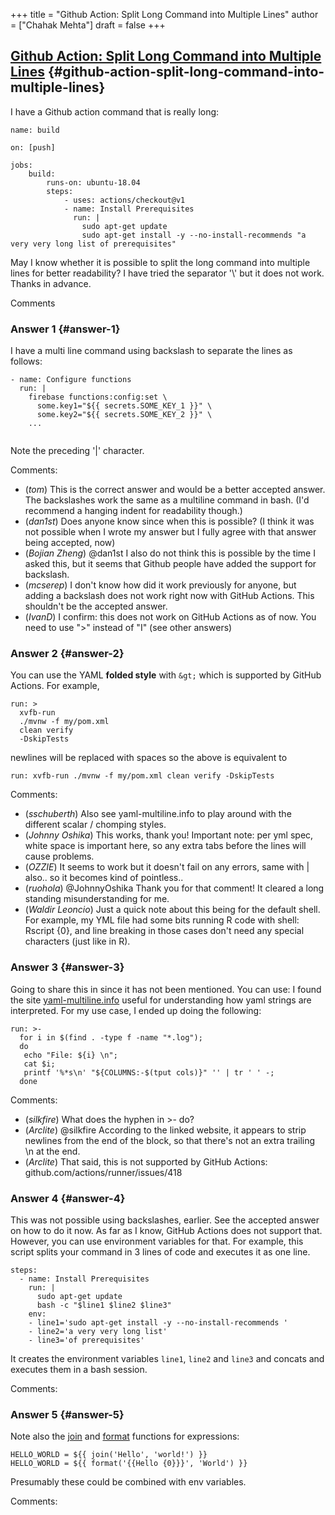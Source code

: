 +++
title = "Github Action: Split Long Command into Multiple Lines"
author = ["Chahak Mehta"]
draft = false
+++

## [Github Action: Split Long Command into Multiple Lines](https://stackoverflow.com/questions/59954185/github-action-split-long-command-into-multiple-lines) {#github-action-split-long-command-into-multiple-lines}

I have a Github action command that is really long:

```text
name: build

on: [push]

jobs:
    build:
        runs-on: ubuntu-18.04
        steps:
            - uses: actions/checkout@v1
            - name: Install Prerequisites
              run: |
                sudo apt-get update
                sudo apt-get install -y --no-install-recommends "a very very long list of prerequisites"

```

May I know whether it is possible to split the long command into multiple lines for better readability? I have tried the separator '\\' but it does not work. Thanks in advance.

Comments


### Answer 1 {#answer-1}

I have a multi line command using backslash to separate the lines as follows:

```text
- name: Configure functions
  run: |
    firebase functions:config:set \
      some.key1="${{ secrets.SOME_KEY_1 }}" \
      some.key2="${{ secrets.SOME_KEY_2 }}" \
    ...


```

Note the preceding '|' character.

Comments:

-   (_tom_) This is the correct answer and would be a better accepted answer. The backslashes work the same as a multiline command in bash. (I'd recommend a hanging indent for readability though.)
-   (_dan1st_) Does anyone know since when this is possible? (I think it was not possible when I wrote my answer but I fully agree with that answer being accepted, now)
-   (_Bojian Zheng_) @dan1st I also do not think this is possible by the time I asked this, but it seems that Github people have added the support for backslash.
-   (_mcserep_) I don't know how did it work previously for anyone, but adding a backslash does not work right now with GitHub Actions. This shouldn't be the accepted answer.
-   (_IvanD_) I confirm: this does not work on GitHub Actions as of now. You need to use ">" instead of "I" (see other answers)


### Answer 2 {#answer-2}

You can use the YAML **folded style** with `&gt;` which is supported by GitHub Actions.
For example,

```text
run: >
  xvfb-run
  ./mvnw -f my/pom.xml
  clean verify
  -DskipTests

```

newlines will be replaced with spaces so the above is equivalent to

```text
run: xvfb-run ./mvnw -f my/pom.xml clean verify -DskipTests

```

Comments:

-   (_sschuberth_) Also see yaml-multiline.info to play around with the different scalar / chomping styles.
-   (_Johnny Oshika_) This works, thank you! Important note: per yml spec, white space is important here, so any extra tabs before the lines will cause problems.
-   (_OZZIE_) It seems to work but it doesn't fail on any errors, same with | also.. so it becomes kind of pointless..
-   (_ruohola_) @JohnnyOshika Thank you for that comment! It cleared a long standing misunderstanding for me.
-   (_Waldir Leoncio_) Just a quick note about this being for the default shell. For example, my YML file had some bits running R code with shell: Rscript {0}, and line breaking in those cases don't need any special characters (just like in R).


### Answer 3 {#answer-3}

Going to share this in since it has not been mentioned.
You can use:
I found the site [yaml-multiline.info](https://yaml-multiline.info/) useful for understanding how yaml strings are interpreted.
For my use case, I ended up doing the following:

```text
run: >-
  for i in $(find . -type f -name "*.log");
  do
   echo "File: ${i} \n";
   cat $i;
   printf '%*s\n' "${COLUMNS:-$(tput cols)}" '' | tr ' ' -;
  done

```

Comments:

-   (_silkfire_) What does the hyphen in >- do?
-   (_Arclite_) @silkfire According to the linked website, it appears to strip newlines from the end of the block, so that there's not an extra trailing \n at the end.
-   (_Arclite_) That said, this is not supported by GitHub Actions: github.com/actions/runner/issues/418


### Answer 4 {#answer-4}

This was not possible using backslashes, earlier. See the accepted answer on how to do it now.
As far as I know, GitHub Actions does not support that.
However, you can use environment variables for that.
For example, this script splits your command in 3 lines of code and executes it as one line.

```text
steps:
  - name: Install Prerequisites
    run: |
      sudo apt-get update
      bash -c "$line1 $line2 $line3"
    env:
    - line1='sudo apt-get install -y --no-install-recommends '
    - line2='a very very long list'
    - line3='of prerequisites'

```

It creates the environment variables `line1`, `line2` and `line3` and concats and executes them in a bash session.

Comments:


### Answer 5 {#answer-5}

Note also the [join](https://help.github.com/en/actions/reference/contexts-and-expression-syntax-for-github-actions#join) and [format](https://help.github.com/en/actions/reference/contexts-and-expression-syntax-for-github-actions#format) functions for expressions:

```text
HELLO_WORLD = ${{ join('Hello', 'world!') }}
HELLO_WORLD = ${{ format('{{Hello {0}}}', 'World') }}

```

Presumably these could be combined with env variables.

Comments:
